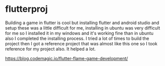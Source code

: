 # flutterproj

Building a game in flutter is cool but installing flutter and android studio and setup these was a little difficult for me, installing in ubuntu was very difficult for me so I installed it in my windows and it's working fine than in ubuntu also I completed the installing process. I  tried a lot of times to build the project then I got a reference project that was almost like this one so I took reference for my project also. It helped a lot.

https://blog.codemagic.io/flutter-flame-game-development/
